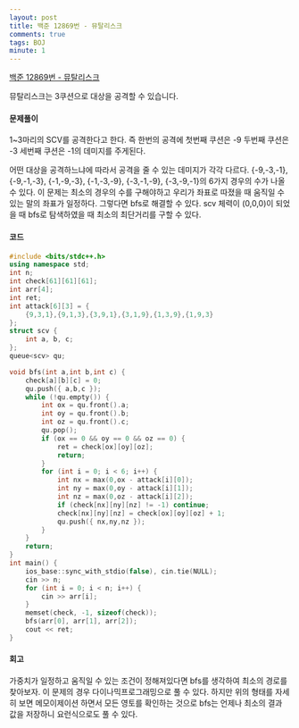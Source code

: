 ```yaml
---
layout: post
title: 백준 12869번 - 뮤탈리스크
comments: true
tags: BOJ
minute: 1
---
```


[백준 12869번 - 뮤탈리스크](https://www.acmicpc.net/problem/12869)  

뮤탈리스크는 3쿠션으로 대상을 공격할 수 있습니다.

<h4>문제풀이</h4>

1~3마리의 SCV를 공격한다고 한다. 즉 한번의 공격에 첫번째 쿠션은 -9 두번째 쿠션은 -3 세번째 쿠션은 -1의 데미지를 주게된다.  

어떤 대상을 공격하느냐에 따라서 공격을 줄 수 있는 데미지가 각각 다르다. {-9,-3,-1}, {-9,-1,-3}, {-1,-9,-3}, {-1,-3,-9}, {-3,-1,-9}, {-3,-9,-1}의 6가지 경우의 수가 나올 수 있다. 이 문제는 최소의 경우의 수를 구해야하고 우리가 좌표로 따졌을 때 움직일 수 있는 말의 좌표가 일정하다. 그렇다면 bfs로 해결할 수 있다. scv 체력이 (0,0,0)이 되었을 때 bfs로 탐색하였을 때 최소의 최단거리를 구할 수 있다.


<h4>코드</h4>

```c++
#include <bits/stdc++.h>
using namespace std;
int n;
int check[61][61][61];
int arr[4];
int ret;
int attack[6][3] = {
    {9,3,1},{9,1,3},{3,9,1},{3,1,9},{1,3,9},{1,9,3}
};
struct scv {
    int a, b, c;
};
queue<scv> qu;

void bfs(int a,int b,int c) {
    check[a][b][c] = 0;
    qu.push({ a,b,c });
    while (!qu.empty()) {
        int ox = qu.front().a;
        int oy = qu.front().b;
        int oz = qu.front().c;
        qu.pop();
        if (ox == 0 && oy == 0 && oz == 0) {
            ret = check[ox][oy][oz];
            return;
        }
        for (int i = 0; i < 6; i++) {
            int nx = max(0,ox - attack[i][0]);
            int ny = max(0,oy - attack[i][1]);
            int nz = max(0,oz - attack[i][2]);
            if (check[nx][ny][nz] != -1) continue;
            check[nx][ny][nz] = check[ox][oy][oz] + 1;
            qu.push({ nx,ny,nz });
        }
    }
    return;
}
int main() {
    ios_base::sync_with_stdio(false), cin.tie(NULL);
    cin >> n;
    for (int i = 0; i < n; i++) {
        cin >> arr[i];
    }
    memset(check, -1, sizeof(check));
    bfs(arr[0], arr[1], arr[2]);
    cout << ret;
}


```

<h4>회고</h4>

가중치가 일정하고 움직일 수 있는 조건이 정해져있다면 bfs를 생각하여 최소의 경로를 찾아보자. 이 문제의 경우 다이나믹프로그래밍으로 풀 수 있다. 하지만 위의 형태를 자세히 보면 메모이제이션 하면서 모든 영토를 확인하는 것으로 bfs는 언제나 최소의 결과 값을 저장하니 요런식으로도 풀 수 있다.